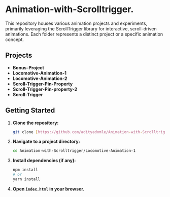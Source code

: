 # Animation-with-Scrolltrigger.

This repository houses various animation projects and experiments, primarily leveraging the ScrollTrigger library for interactive, scroll-driven animations. Each folder represents a distinct project or a specific animation concept.

## Projects

* **Bonus-Project**
* **Locomotive-Animation-1**
* **Locomotive-Animation-2**
* **Scroll-Trigger-Pin-Property**
* **Scroll-Trigger-Pin-property-2**
* **Scroll-Trigger**

## Getting Started

1.  **Clone the repository:**
    ```bash
    git clone [https://github.com/adityadomle/Animation-with-Scrolltrigger.git](https://github.com/adityadomle/Animation-with-Scrolltrigger.git)
    ```
2.  **Navigate to a project directory:**
    ```bash
    cd Animation-with-Scrolltrigger/Locomotive-Animation-1
    ```
3.  **Install dependencies (if any):**
    ```bash
    npm install
    # or
    yarn install
    ```
4.  **Open `index.html` in your browser.**
